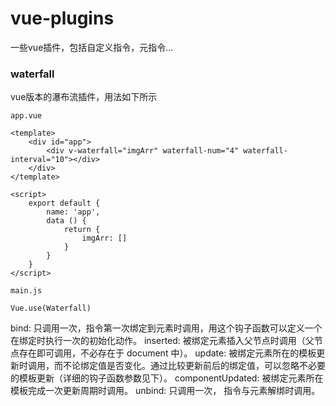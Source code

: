 # vue-plugins
一些vue插件，包括自定义指令，元指令...

### waterfall

vue版本的瀑布流插件，用法如下所示

```
app.vue

<template>
	<div id="app">
		<div v-waterfall="imgArr" waterfall-num="4" waterfall-interval="10"></div>
	</div>
</template>

<script>
	export default {
		name: 'app',
		data () {
			return {
				imgArr: []
			}
		}
	}
</script>

main.js

Vue.use(Waterfall)
```

bind: 只调用一次，指令第一次绑定到元素时调用，用这个钩子函数可以定义一个在绑定时执行一次的初始化动作。
inserted: 被绑定元素插入父节点时调用（父节点存在即可调用，不必存在于 document 中）。
update: 被绑定元素所在的模板更新时调用，而不论绑定值是否变化。通过比较更新前后的绑定值，可以忽略不必要的模板更新（详细的钩子函数参数见下）。
componentUpdated: 被绑定元素所在模板完成一次更新周期时调用。
unbind: 只调用一次， 指令与元素解绑时调用。
